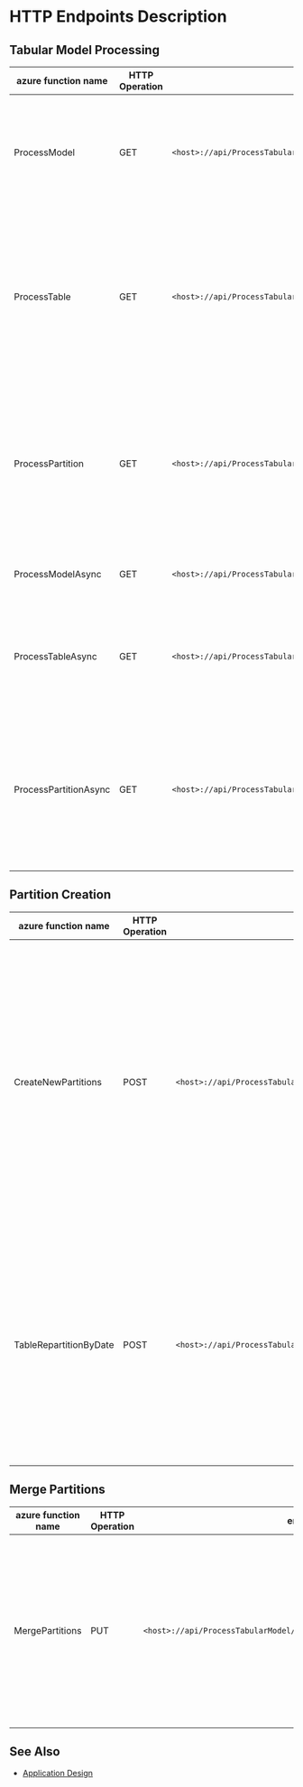 # HTTP Endpoints Description

## Tabular Model Processing

azure function name | HTTP Operation | endpoints | path parameters | body | description |
 ------------------ | -------------- | --------- | --------------- | ---- | ----------- | 
| ProcessModel | GET | `<host>://api/ProcessTabularModel/{databaseName}` | databaseName: Analysis service database| none | Process the full database model. Processes all the tables in the specified database.|
| ProcessTable | GET |`<host>://api/ProcessTabularModel/{databaseName}/{tableName}`| databaseName: Analysis service database hosting the table. tableName: Table to process | none | Process the table hosted in the specified analysis services dataset. Processes all the existing partitions in the specified table.|
| ProcessPartition | GET |`<host>://api/ProcessTabularModel/{databaseName}/tables/{tableName}/partitions/{partitionName}`|databaseName: Analysis service database hosting the table.  tableName: Table containing the partition.  partitionName: Name of the partition to process|none|Process the specified partition in the specified table and database.|
| ProcessModelAsync | GET | `<host>://api/ProcessTabularModel/{databaseName}/async` | databaseName: Analysis service database| none | Queues the request to process the specified database.|
| ProcessTableAsync | GET |`<host>://api/ProcessTabularModel/{databaseName}/{tableName}/async`| databaseName: Analysis service database hosting the table. tableName: Table to process | none | Queues a request to process the specified table in the specified database. |
| ProcessPartitionAsync | GET |`<host>://api/ProcessTabularModel/{databaseName}/tables/{tableName}/partitions/{partitionName}/async`|databaseName: Analysis service database hosting the table.  tableName: Table containing the partition.  partitionName: Name of the partition to process|none|Queues a request to process the specified partition in the specified table and database.|


## Partition Creation

azure function name | HTTP Operation | endpoints | path parameters | body | description |
 ------------------ | -------------- | --------- | --------------- | ---- | ----------- | 
| CreateNewPartitions | POST |`<host>://api/ProcessTabularModel/{databaseName}/tables/{tableName}/partitions/new`|databaseName: Analysis service database hosting the table.  tableName: Table containing the partition.|JSON Payload `[{"TableName": "name of the table where partition is to be created - informational only",    "PartitionName" : "name of the partition - required",   "SourceQuery" : "Query to extract data from the source for the partition - required"  }  ]`| Creates the partitions specified in the JSON payload in the specified table and database in URL path.    Note: The table name in JSON payload is for informational purpose only. The partitions specified in the JSON payload are created in the table specified in the path.|
| TableRepartitionByDate | POST |`<host>://api/ProcessTabularModel/{databaseName}/tables/{tableName}/repartition/{count}/bydate/{date?}`| databaseName: Analysis service database hosting the table  tableName: Table containing the partition  count: Number of monthly partitions  date: Date of the last partition in yyyy-mm-dd format. (optional). Defaults to current date if not specified. | none | Creates the monthly partitions specified working back from the date specified in the specified table and database. Existing partitions are not impacted.|

## Merge Partitions

azure function name | HTTP Operation | endpoints | path parameters | body | description |
 ------------------ | -------------- | --------- | --------------- | ---- | ----------- | 
|MergePartitions|PUT|`<host>://api/ProcessTabularModel/{databaseName}/tables/{tableName}/merge`|databaseName: Analysis service database hosting the table  tableName: Table containing the partition | `{ "TableName" : "name of the table where partitions exist - informational only", "TargetPartition":  "TableName": "name of the table where new partition is created -informational only",        "PartitionName":"name of the partition - required",   "SourceQuery": "Query to extract data from the source for the partition - required" },   "SourcePartitionNames": ["Partion name 1 to be erged", "Partion name 2 to be merged"]  }` | Merges the specified partitions from list of partitions to the specified partition. The partition is created, if it does not exist.|

## See Also
 - [Application Design](./AppDesign.md)
